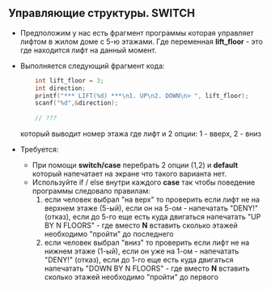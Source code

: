 ## Управляющие структуры. SWITCH


* Предположим у нас есть фрагмент программы которая управляет лифтом в жилом доме с 5-ю этажами. Где переменная **lift_floor** - это где находится лифт на данный момент. 
* Выполняется следующий фрагмент кода:
  
    ```c
        int lift_floor = 3;
        int direction;
        printf("*** LIFT(%d) ***\n1. UP\n2. DOWN\n> ", lift_floor);
        scanf("%d",&direction);
        
        // ???
    ```
    который выводит номер этажа где лифт и 2 опции: 1 - вверх, 2 - вниз

* Требуется:
    * При помощи **switch/case** перебрать 2 опции (1,2) и **default** который напечатает на экране что такого варианта нет.
    * Используйте if / else внутри каждого **case** так чтобы поведение программы следовало правилам:
      1. если человек выбрал "на верх" то проверить если лифт не на верхнем этаже (5-ый), если он на 5-ом - напечатать "DENY!" (отказ), если до 5-го еще есть куда двигаться напечатать "UP BY N FLOORS" - где вместо **N** вставить сколько этажей необходимо "пройти" до последнего
      2. если человек выбрал "вниз" то проверить если лифт не на нижнем этаже (1-ый), если он уже на 1-ом - напечатать "DENY!" (отказ), если до 1-го еще есть куда двигаться напечатать "DOWN BY N FLOORS" - где вместо **N** вставить сколько этажей необходимо "пройти" до первого